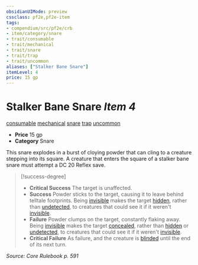 ```yaml
---
obsidianUIMode: preview
cssclass: pf2e,pf2e-item
tags:
- compendium/src/pf2e/crb
- item/category/snare
- trait/consumable
- trait/mechanical
- trait/snare
- trait/trap
- trait/uncommon
aliases: ["Stalker Bane Snare"]
itemLevel: 4
price: 15 gp
---
```

# Stalker Bane Snare *Item 4*  
[consumable](../../../rules/traits/consumable.md)  [mechanical](../../../rules/traits/mechanical.md)  [snare](../../../rules/traits/snare.md)  [trap](../../../rules/traits/trap.md)  [uncommon](../../../rules/traits/uncommon.md)  

- **Price** 15 gp
- **Category** Snare

This snare explodes in a burst of cloying powder that can cling to a creature stepping into its square. A creature that enters the square of a stalker bane snare must attempt a DC 20 Reflex save.

> [!success-degree] 
> - **Critical Success** The target is unaffected.
> - **Success** Powder sticks to the target, causing it to leave behind telltale footprints. Being [invisible](../../../rules/conditions.md#Invisible) makes the target [hidden](../../../rules/conditions.md#Hidden), rather than [undetected](../../../rules/conditions.md#Undetected), to creatures that could see it if it weren't [invisible](../../../rules/conditions.md#Invisible).
> - **Failure** Powder clumps on the target, constantly flaking away. Being [invisible](../../../rules/conditions.md#Invisible) makes the target [concealed](../../../rules/conditions.md#Concealed), rather than [hidden](../../../rules/conditions.md#Hidden) or [undetected](../../../rules/conditions.md#Undetected), to creatures that could see it if it weren't [invisible](../../../rules/conditions.md#Invisible).
> - **Critical Failure** As failure, and the creature is [blinded](../../../rules/conditions.md#Blinded) until the end of its next turn.

*Source: Core Rulebook p. 591*